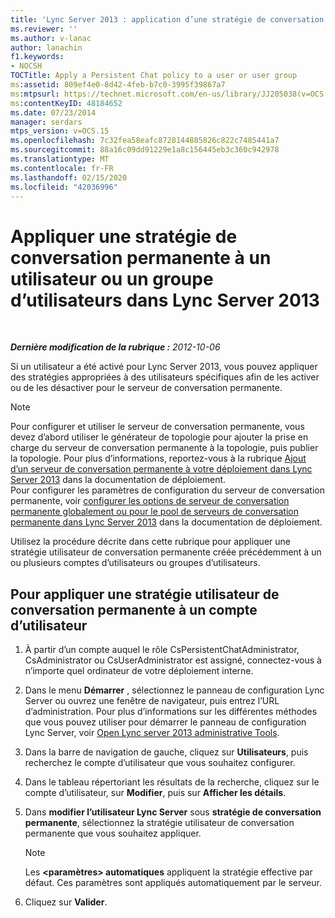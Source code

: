 ```yaml
---
title: 'Lync Server 2013 : application d’une stratégie de conversation permanente à un utilisateur ou à un groupe d’utilisateurs'
ms.reviewer: ''
ms.author: v-lanac
author: lanachin
f1.keywords:
- NOCSH
TOCTitle: Apply a Persistent Chat policy to a user or user group
ms:assetid: 809ef4e0-8d42-4feb-b7c0-3995f39867a7
ms:mtpsurl: https://technet.microsoft.com/en-us/library/JJ205038(v=OCS.15)
ms:contentKeyID: 48184652
ms.date: 07/23/2014
manager: serdars
mtps_version: v=OCS.15
ms.openlocfilehash: 7c32fea58eafc8728144885826c822c7485441a7
ms.sourcegitcommit: 88a16c09dd91229e1a8c156445eb3c360c942978
ms.translationtype: MT
ms.contentlocale: fr-FR
ms.lasthandoff: 02/15/2020
ms.locfileid: "42036996"
---
```

<div data-xmlns="http://www.w3.org/1999/xhtml">

<div class="topic" data-xmlns="http://www.w3.org/1999/xhtml" data-msxsl="urn:schemas-microsoft-com:xslt" data-cs="http://msdn.microsoft.com/">

<div data-asp="http://msdn2.microsoft.com/asp">

# <a name="apply-a-persistent-chat-policy-to-a-user-or-user-group-in-lync-server-2013"></a>Appliquer une stratégie de conversation permanente à un utilisateur ou un groupe d’utilisateurs dans Lync Server 2013

</div>

<div id="mainSection">

<div id="mainBody">

<span> </span>

_**Dernière modification de la rubrique :** 2012-10-06_

Si un utilisateur a été activé pour Lync Server 2013, vous pouvez appliquer des stratégies appropriées à des utilisateurs spécifiques afin de les activer ou de les désactiver pour le serveur de conversation permanente.

<div>


> [!NOTE]  
> Pour configurer et utiliser le serveur de conversation permanente, vous devez d’abord utiliser le générateur de topologie pour ajouter la prise en charge du serveur de conversation permanente à la topologie, puis publier la topologie. Pour plus d’informations, reportez-vous à la rubrique <A href="lync-server-2013-adding-persistent-chat-server-to-your-deployment.md">Ajout d’un serveur de conversation permanente à votre déploiement dans Lync Server 2013</A> dans la documentation de déploiement.<BR>Pour configurer les paramètres de configuration du serveur de conversation permanente, voir <A href="lync-server-2013-configure-persistent-chat-server-options-globally-or-for-persistent-chat-server-pool.md">configurer les options de serveur de conversation permanente globalement ou pour le pool de serveurs de conversation permanente dans Lync Server 2013</A> dans la documentation de déploiement.



</div>

Utilisez la procédure décrite dans cette rubrique pour appliquer une stratégie utilisateur de conversation permanente créée précédemment à un ou plusieurs comptes d’utilisateurs ou groupes d’utilisateurs.

<div>

## <a name="to-apply-a-persistent-chat-user-policy-to-a-user-account"></a>Pour appliquer une stratégie utilisateur de conversation permanente à un compte d’utilisateur

1.  À partir d’un compte auquel le rôle CsPersistentChatAdministrator, CsAdministrator ou CsUserAdministrator est assigné, connectez-vous à n’importe quel ordinateur de votre déploiement interne.

2.  Dans le menu **Démarrer** , sélectionnez le panneau de configuration Lync Server ou ouvrez une fenêtre de navigateur, puis entrez l’URL d’administration. Pour plus d’informations sur les différentes méthodes que vous pouvez utiliser pour démarrer le panneau de configuration Lync Server, voir [Open Lync server 2013 administrative Tools](lync-server-2013-open-lync-server-administrative-tools.md).

3.  Dans la barre de navigation de gauche, cliquez sur **Utilisateurs**, puis recherchez le compte d’utilisateur que vous souhaitez configurer.

4.  Dans le tableau répertoriant les résultats de la recherche, cliquez sur le compte d’utilisateur, sur **Modifier**, puis sur **Afficher les détails**.

5.  Dans **modifier l’utilisateur Lync Server** sous **stratégie de conversation permanente**, sélectionnez la stratégie utilisateur de conversation permanente que vous souhaitez appliquer.
    
    <div>
    

    > [!NOTE]  
    > Les <STRONG> &lt;paramètres&gt; automatiques</STRONG> appliquent la stratégie effective par défaut. Ces paramètres sont appliqués automatiquement par le serveur.

    
    </div>

6.  Cliquez sur **Valider**.

</div>

</div>

<span> </span>

</div>

</div>

</div>

